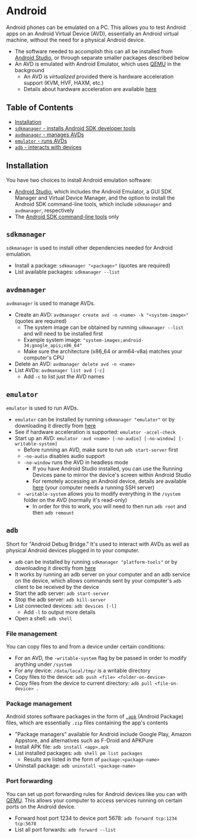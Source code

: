 # Android

Android phones can be emulated on a PC. This allows you to test Android apps on an Android Virtual Device (AVD), essentially an Android virtual machine, without the need for a physical Android device.

- The software needed to accomplish this can all be installed from [Android Studio](https://developer.android.com/studio), or through separate smaller packages described below
- An AVD is emulated with Android Emulator, which uses [QEMU](../qemu) in the background
    - An AVD is _virtualized_ provided there is hardware acceleration support (KVM, HVF, HAXM, etc.)
    - Details about hardware acceleration are available [here](https://developer.android.com/studio/run/emulator-acceleration#accel-vm)

## Table of Contents

- [Installation](#installation)
- [`sdkmanager` - installs Android SDK developer tools](#sdkmanager)
- [`avdmanager` - manages AVDs](#avdmanager)
- [`emulator` - runs AVDs](#emulator)
- [`adb` - interacts with devices](#adb)

## Installation

You have two choices to install Android emulation software:

- [Android Studio](https://developer.android.com/studio), which includes the Android Emulator, a GUI SDK Manager and Virtual Device Manager, and the option to install the Android SDK command-line tools, which include `sdkmanager` and `avdmanager`, respectively
- The [Android SDK command-line tools](https://developer.android.com/studio#command-line-tools-only) only

## `sdkmanager`

`sdkmanager` is used to install other dependencies needed for Android emulation.

- Install a package: `sdkmanager "<package>"` (quotes are required)
- List available packages: `sdkmanager --list`

## `avdmanager`

`avdmanager` is used to manage AVDs.

- Create an AVD: `avdmanager create avd -n <name> -k "<system-image>"` (quotes are required)
    - The system image can be obtained by running `sdkmanager --list` and will need to be installed first
    - Example system image: `"system-images;android-34;google_apis;x86_64"`
    - Make sure the architecture (x86_64 or arm64-v8a) matches your computer's CPU
- Delete an AVD: `avdmanager delete avd -n <name>`
- List AVDs: `avdmanager list avd [-c]`
    - Add `-c` to list just the AVD names

## `emulator`

`emulator` is used to run AVDs.

- `emulator` can be installed by running `sdkmanager "emulator"` or by downloading it directly from [here](https://developer.android.com/studio/emulator_archive)
- See if hardware acceleration is supported: `emulator -accel-check`
- Start up an AVD: `emulator -avd <name> [-no-audio] [-no-window] [-writable-system]`
    - Before running an AVD, make sure to run `adb start-server` first
    - `-no-audio` disables audio support
    - `-no-window` runs the AVD in headless mode
        - If you have Android Studio installed, you can use the Running Devices pane to mirror the device's screen within Android Studio
        - For remotely accessing an Android device, details are available [here](https://www.reddit.com/r/androiddev/comments/13kdma9/comment/jkjz0ej/) (your computer needs a running SSH server)
    - `-writable-system` allows you to modify everything in the `/system` folder on the AVD (normally it's read-only)
        - In order for this to work, you will need to then run `adb root` and then `adb remount`

## `adb`

Short for "Android Debug Bridge." It's used to interact with AVDs as well as physical Android devices plugged in to your computer.

- `adb` can be installed by running `sdkmanager "platform-tools"` or by downloading it directly from [here](https://developer.android.com/tools/releases/platform-tools)
- It works by running an adb server on your computer and an adb service on the device, which allows commands sent by your computer's `adb` client to be received by the device
- Start the adb server: `adb start-server`
- Stop the adb server: `adb kill-server`
- List connected devices: `adb devices [-l]`
    - Add `-l` to output more details
- Open a shell: `adb shell`

### File management

You can copy files to and from a device under certain conditions:

- For an AVD, the `-writable-system` flag by be passed in order to modify anything under `/system`
- For any device: `/data/local/tmp/` is a writable directory
- Copy files to the device: `adb push <file> <folder-on-device>`
- Copy files from the device to current directory: `adb pull <file-on-device> .`

### Package management

Android stores software packages in the form of [`.apk`](https://en.wikipedia.org/wiki/Apk_(file_format)#Package_contents) (Android Package) files, which are essentially `.zip` files containing the app's contents

- "Package managers" available for Android include Google Play, Amazon Appstore, and alternatives such as F-Droid and APKPure
- Install APK file: `adb install <app>.apk`
- List installed packages: `adb shell pm list packages`
    - Results are listed in the form of `package:<package-name>`
- Uninstall package: `adb uninstall <package-name>`

### Port forwarding

You can set up port forwarding rules for Android devices like you can with [QEMU](../qemu#port-forwarding). This allows your computer to access services running on certain ports on the Android device.

- Forward host port 1234 to device port 5678: `adb forward tcp:1234 tcp:5678`
- List all port forwards: `adb forward --list`
